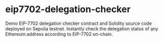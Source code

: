 # eip7702-delegation-checker
Demo EIP-7702 delegation checker contract and Solidity source code deployed on Sepolia testnet. Instantly check the delegation status of any Ethereum address according to EIP-7702 on-chain.
